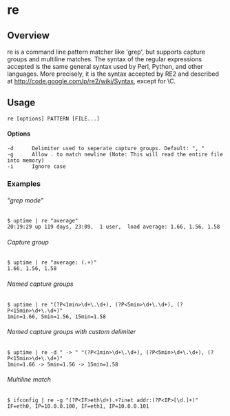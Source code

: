 re
==


## Overview
re is a command line pattern matcher like 'grep', but supports capture groups and multiline matches.
The syntax of the regular expressions accepted is the same general syntax used by Perl, Python, and other languages.
More precisely, it is the syntax accepted by RE2 and described at http://code.google.com/p/re2/wiki/Syntax, except for \C.


## Usage
    re [options] PATTERN [FILE...]

#### Options
    -d      Delimiter used to seperate capture groups. Default: ", "
    -g      Allow . to match newline (Note: This will read the entire file into memory)
    -i      Ignore case

### Examples
###### "grep mode"
    $ uptime | re "average"
    20:19:29 up 119 days, 23:09,  1 user,  load average: 1.66, 1.56, 1.58

###### Capture group
    $ uptime | re "average: (.+)"
    1.66, 1.56, 1.58

###### Named capture groups
    $ uptime | re "(?P<1min>\d+\.\d+), (?P<5min>\d+\.\d+), (?P<15min>\d+\.\d+)"
    1min=1.66, 5min=1.56, 15min=1.58

###### Named capture groups with custom delimiter
    $ uptime | re -d " -> " "(?P<1min>\d+\.\d+), (?P<5min>\d+\.\d+), (?P<15min>\d+\.\d+)"
    1min=1.66 -> 5min=1.56 -> 15min=1.58

###### Multiline match
    $ ifconfig | re -g "(?P<IF>eth\d+).+?inet addr:(?P<IP>[\d.]+)"
    IF=eth0, IP=10.0.0.100, IF=eth1, IP=10.0.0.101

